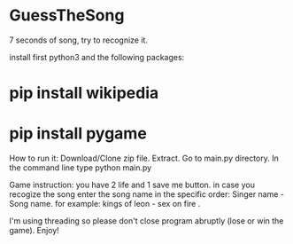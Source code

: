 # GuessTheSong
7 seconds of song, try to recognize it.  


install first python3 and the following packages: 
# pip install wikipedia 
# pip install pygame  

How to run it: 
Download/Clone zip file. 
Extract. 
Go to main.py directory. 
In the command line type python main.py  

Game instruction: you have 2 life and 1 save me button. 
in case you recogize the song enter the song name in the specific order: Singer name - Song name. 
for example: kings of leon - sex on fire .

I'm using threading so please don't close program abruptly (lose or win the game). 
Enjoy!
